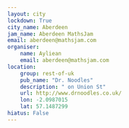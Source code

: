 ```yaml
---
layout: city                                           
lockdown: True
city_name: Aberdeen                                                               
jam_name: Aberdeen MathsJam
email: aberdeen@mathsjam.com
organiser:
    name: Ayliean
    email: aberdeen@mathsjam.com
location:
    group: rest-of-uk
    pub_name: "Dr. Noodles"
    description: " on Union St"
    url: http://www.drnoodles.co.uk/
    lon: -2.0987015
    lat: 57.1487299
hiatus: False
---
```

